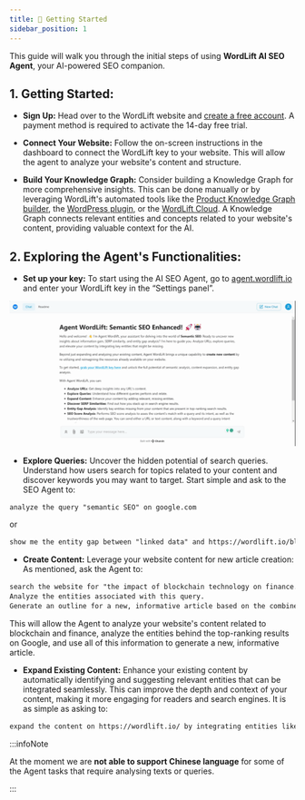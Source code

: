 ```yaml
---
title: 🚀 Getting Started
sidebar_position: 1
---
```


This guide will walk you through the initial steps of using **WordLift AI SEO Agent**, your AI-powered SEO companion.

## 1. Getting Started:

- **Sign Up:** Head over to the WordLift website and [create a free account](https://wordlift.io/pricing/). A payment method is required to activate the 14-day free trial.

- **Connect Your Website:** Follow the on-screen instructions in the dashboard to connect the WordLift key to your website. This will allow the agent to analyze your website's content and structure.

- **Build Your Knowledge Graph:** Consider building a Knowledge Graph for more comprehensive insights. This can be done manually or by leveraging WordLift's automated tools like the [Product Knowledge Graph builder](https://docs.wordlift.io/product-knowledge-graph-builder/introduction/), the [WordPress plugin](https://docs.wordlift.io/wordpress-plugin/), or the [WordLift Cloud](https://docs.wordlift.io/cloud/). A Knowledge Graph connects relevant entities and concepts related to your website's content, providing valuable context for the AI.

## 2. Exploring the Agent's Functionalities:

- **Set up your key:** To start using the AI SEO Agent, go to [agent.wordlift.io](http://agent.wordlift.io) and enter your WordLift key in the “Settings panel”.

![image](images/agent-wordlift-set-up-your-key.gif)

- **Explore Queries:** Uncover the hidden potential of search queries. Understand how users search for topics related to your content and discover keywords you may want to target. Start simple and ask to the SEO Agent to:

```md
analyze the query "semantic SEO" on google.com
```

or

```md
show me the entity gap between "linked data" and https://wordlift.io/blog/en/entity/linked-data/
```

- **Create Content:** Leverage your website content for new article creation: As mentioned, ask the Agent to:

```md
search the website for "the impact of blockchain technology on finance."
Analyze the entities associated with this query.
Generate an outline for a new, informative article based on the combined insights.
```

 This will allow the Agent to analyze your website's content related to blockchain and finance, analyze the entities behind the top-ranking results on Google, and use all of this information to generate a new, informative article.

- **Expand Existing Content:** Enhance your existing content by automatically identifying and suggesting relevant entities that can be integrated seamlessly. This can improve the depth and context of your content, making it more engaging for readers and search engines. It is as simple as asking to:

```md
expand the content on https://wordlift.io/ by integrating entities like Google and Semantic Web.
```

:::infoNote

At the moment we are **not able to support Chinese language** for some of the Agent tasks that require analysing texts or queries.

:::
